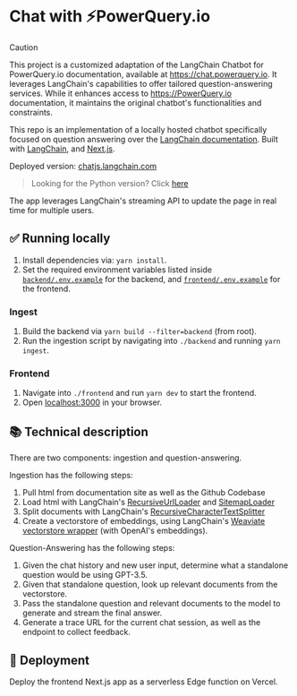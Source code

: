 # Chat with ⚡PowerQuery.io
> [!CAUTION]
> This project is a customized adaptation of the LangChain Chatbot for PowerQuery.io documentation, available at https://chat.powerquery.io. It leverages LangChain's capabilities to offer tailored question-answering services. While it enhances access to https://PowerQuery.io documentation, it maintains the original chatbot's functionalities and constraints.

This repo is an implementation of a locally hosted chatbot specifically focused on question answering over the [LangChain documentation](https://langchain.readthedocs.io/en/latest/).
Built with [LangChain](https://github.com/langchain-ai/langchainjs/), and [Next.js](https://nextjs.org).

Deployed version: [chatjs.langchain.com](chatjs.langchain.com)

> Looking for the Python version? Click [here](https://github.com/langchain-ai/chat-langchain)

The app leverages LangChain's streaming API to update the page in real time for multiple users.

## ✅ Running locally
1. Install dependencies via: `yarn install`.
2. Set the required environment variables listed inside [`backend/.env.example`](backend/.env.example) for the backend, and [`frontend/.env.example`](frontend/.env.example) for the frontend.

### Ingest
1. Build the backend via `yarn build --filter=backend` (from root).
2. Run the ingestion script by navigating into `./backend` and running `yarn ingest`.

### Frontend
1. Navigate into `./frontend` and run `yarn dev` to start the frontend.
2. Open [localhost:3000](http://localhost:3000) in your browser.

## 📚 Technical description

There are two components: ingestion and question-answering.

Ingestion has the following steps:

1. Pull html from documentation site as well as the Github Codebase
2. Load html with LangChain's [RecursiveUrlLoader](https://api.js.langchain.com/classes/langchain_document_loaders_web_recursive_url.RecursiveUrlLoader.html) and [SitemapLoader](https://js.langchain.com/docs/integrations/document_loaders/web_loaders/sitemap)
3. Split documents with LangChain's [RecursiveCharacterTextSplitter](https://js.langchain.com/docs/modules/data_connection/document_transformers/recursive_text_splitter)
4. Create a vectorstore of embeddings, using LangChain's [Weaviate vectorstore wrapper](https://js.langchain.com/docs/integrations/vectorstores/weaviate) (with OpenAI's embeddings).

Question-Answering has the following steps:

1. Given the chat history and new user input, determine what a standalone question would be using GPT-3.5.
2. Given that standalone question, look up relevant documents from the vectorstore.
3. Pass the standalone question and relevant documents to the model to generate and stream the final answer.
4. Generate a trace URL for the current chat session, as well as the endpoint to collect feedback.

## 🚀 Deployment

Deploy the frontend Next.js app as a serverless Edge function on Vercel.
